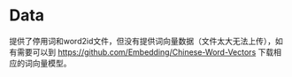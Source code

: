 # Data

提供了停用词和word2id文件，但没有提供词向量数据（文件太大无法上传），如有需要可以到 https://github.com/Embedding/Chinese-Word-Vectors 下载相应的词向量模型。